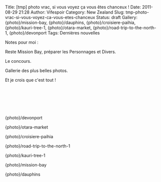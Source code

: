 Title: [tmp] photo vrac, si vous voyez ça vous êtes chanceux !
Date: 2011-08-29 21:28
Author: Vifespoir
Category: New Zealand
Slug: tmp-photo-vrac-si-vous-voyez-ca-vous-etes-chanceux
Status: draft
Gallery: {photo}/mission-bay, {photo}/dauphins, {photo}/croisiere-paihia, {photo}/kauri-tree-1, {photo}/otara-market, {photo}/road-trip-to-the-north-1, {photo}/devonport
Tags: Dernières nouvelles

Notes pour moi :

Reste Mission Bay, préparer les Personnages et Divers.

Le concours.

Gallerie des plus belles photos.

Et je crois que c'est tout !

 

 

 

{photo}/devonport

{photo}/otara-market

{photo}/croisiere-paihia

{photo}/road-trip-to-the-north-1

{photo}/kauri-tree-1

{photo}/mission-bay

{photo}/dauphins
